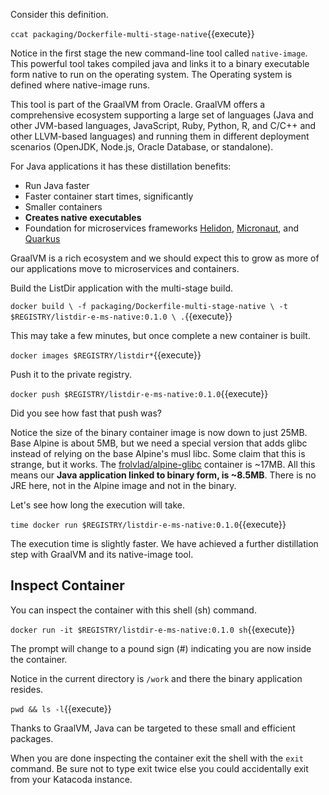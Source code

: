 Consider this definition.

`ccat packaging/Dockerfile-multi-stage-native`{{execute}}

Notice in the first stage the new command-line tool called `native-image`. This powerful tool takes compiled java and links it to a binary executable form native to run on the operating system. The Operating system is defined where native-image runs.

This tool is part of the GraalVM from Oracle. GraalVM offers a comprehensive ecosystem supporting a large set of languages (Java and other JVM-based languages, JavaScript, Ruby, Python, R, and C/C++ and other LLVM-based languages) and running them in different deployment scenarios (OpenJDK, Node.js, Oracle Database, or standalone).

For Java applications it has these distillation benefits:

- Run Java faster
- Faster container start times, significantly
- Smaller containers
- **Creates native executables**
- Foundation for microservices frameworks [Helidon](https://helidon.io/), [Micronaut](https://micronaut.io/), and [Quarkus](https://quarkus.io/)

GraalVM is a rich ecosystem and we should expect this to grow as more of our applications move to microservices and containers.

Build the ListDir application with the multi-stage build.

`docker build \
-f packaging/Dockerfile-multi-stage-native \
-t $REGISTRY/listdir-e-ms-native:0.1.0 \
.`{{execute}}

This may take a few minutes, but once complete a new container is built.

`docker images $REGISTRY/listdir*`{{execute}}

Push it to the private registry.

`docker push $REGISTRY/listdir-e-ms-native:0.1.0`{{execute}}

Did you see how fast that push was?

Notice the size of the binary container image is now down to just 25MB. Base Alpine is about 5MB, but we need a special version that adds glibc instead of relying on the base Alpine's musl libc. Some claim that this is strange, but it works. The [frolvlad/alpine-glibc](https://github.com/Docker-Hub-frolvlad/docker-alpine-glibc) container is ~17MB. All this means our **Java application linked to binary form, is ~8.5MB**. There is no JRE here, not in the Alpine image and not in the binary.

Let's see how long the execution will take.

`time docker run $REGISTRY/listdir-e-ms-native:0.1.0`{{execute}}

The execution time is slightly faster. We have achieved a further distillation step with GraalVM and its native-image tool.

## Inspect Container ##

You can inspect the container with this shell (sh) command.

`docker run -it $REGISTRY/listdir-e-ms-native:0.1.0 sh`{{execute}}

The prompt will change to a pound sign (#) indicating you are now inside the container.

Notice in the current directory is `/work` and there the binary application resides.

`pwd && ls -l`{{execute}}

Thanks to GraalVM, Java can be targeted to these small and efficient packages.

When you are done inspecting the container exit the shell with the `exit` command. Be sure not to type exit twice else you could accidentally exit from your Katacoda instance.
